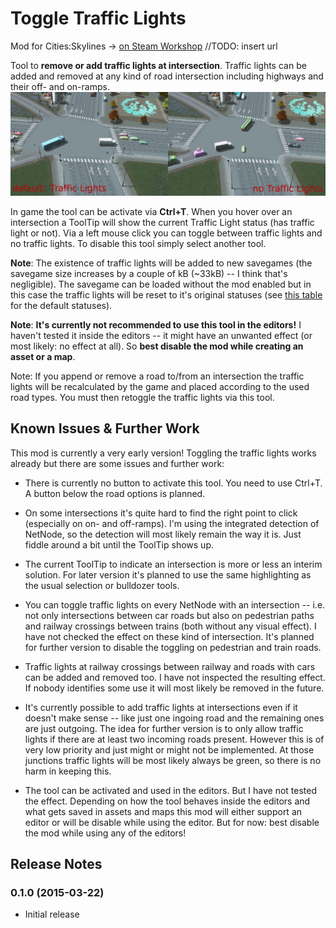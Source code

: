 Toggle Traffic Lights
=====================
Mod for Cities:Skylines
-> [on Steam Workshop](http://steamcommunity.com/app/255710/workshop/) //TODO: insert url

Tool to **remove or add traffic lights at intersection**. Traffic lights can be added and removed at any kind of road intersection including highways and their off- and on-ramps.
![Same intersection with and without traffic lights](./docs/files/img/TrafficLightsVsNoTrafficLights.png)

In game the tool can be activate via **Ctrl+T**. When you hover over an intersection a ToolTip will show the current Traffic Light status (has traffic light or not). Via a left mouse click you can toggle between traffic lights and no traffic lights. To disable this tool simply select another tool.


**Note**: The existence of traffic lights will be added to new savegames (the savegame size increases by a couple of kB (~33kB) -- I think that's negligible). The savegame can be loaded without the mod enabled but in this case the traffic lights will be reset to it's original statuses (see [this table](https://www.reddit.com/r/CitiesSkylines/comments/2zp61z/i_made_a_table_chart_of_which_intersections/) for the default statuses).

**Note**: **It's currently not recommended to use this tool in the editors!** I haven't tested it inside the editors -- it might have an unwanted effect (or most likely: no effect at all). So **best disable the mod while creating an asset or a map**.

Note: If you append or remove a road to/from an intersection the traffic lights will be recalculated by the game and placed according to the used road types. You must then retoggle the traffic lights via this tool.


## Known Issues & Further Work
This mod is currently a very early version! Toggling the traffic lights works already but there are some issues and further work:
* There is currently no button to activate this tool. You need to use Ctrl+T. A button below the road options is planned.
* On some intersections it's quite hard to find the right point to click (especially on on- and off-ramps). I'm using the integrated detection of NetNode, so the detection will most likely remain the way it is. Just fiddle around a bit until the ToolTip shows up.
* The current ToolTip to indicate an intersection is more or less an interim solution. For later version it's planned to use the same highlighting as the usual selection or bulldozer tools.

* You can toggle traffic lights on every NetNode with an intersection -- i.e. not only intersections between car roads but also on pedestrian paths and railway crossings between trains (both without any visual effect). I have not checked the effect on these kind of intersection. It's planned for further version to disable the toggling on pedestrian and train roads.
* Traffic lights at railway crossings between railway and roads with cars can be added and removed too. I have not inspected the resulting effect. If nobody identifies some use it will most likely be removed in the future.
* It's currently possible to add traffic lights at intersections even if it doesn't make sense -- like just one ingoing road and the remaining ones are just outgoing. The idea for further version is to only allow traffic lights if there are at least two incoming roads present. However this is of very low priority and just might or might not be implemented. At those junctions traffic lights will be most likely always be green, so there is no harm in keeping this.


* The tool can be activated and used in the editors. But I have not tested the effect. Depending on how the tool behaves inside the editors and what gets saved in assets and maps this mod will either support an editor or will be disable while using the editor. But for now: best disable the mod while using any of the editors!




## Release Notes
### 0.1.0 (2015-03-22)
* Initial release
